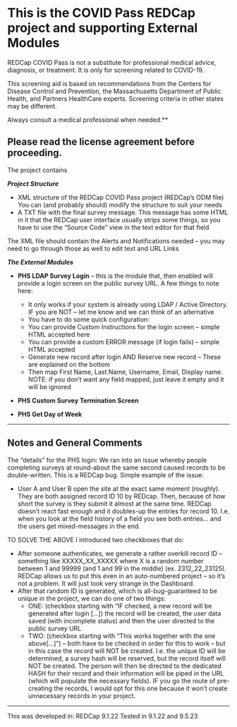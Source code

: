 # This is the COVID Pass REDCap project and supporting External Modules

REDCap COVID Pass is not a substitute for professional medical advice, diagnosis, or treatment. It is only for screening related to COVID-19.

This screening aid is based on recommendations from the Centers for Disease Control and Prevention, the Massachusetts Department of Public Health, and Partners HealthCare experts. Screening criteria in other states may be different.

Always consult a medical professional when needed.**

**Please read the license agreement before proceeding**.
---

The project contains

***Project Structure***
- XML structure of the REDCap COVID Pass project (REDCap’s ODM file)
You can (and probably should) modify the structure to suit your needs
- A TXT file with the final survey message. This message has some HTML in it that the REDCap user interface usually strips some things, so you have to use the “Source Code” view in the text editor for that field

The XML file should contain the Alerts and Notifications needed – you may need to go through those as well to edit text and URL Links

***The External Modules***
- **PHS LDAP Survey Login** – this is the module that, then enabled will provide a login screen on the public survey URL.
A few things to note here:
  - It only works if your system is already using LDAP / Active Directory. IF you are NOT – let me know and we can think of an alternative
  - You have to do some quick configuration:
  - You can provide Custom Instructions for the login screen – simple HTML accepted here
  - You can provide a custom ERROR message (if login fails) – simple HTML accepted
  - Generate new record after login AND Reserve new record – These are explained on the bottom
  - Then map First Name, Last Name, Username, Email, Display name. NOTE: if you don’t want any field mapped, just leave it empty and it will be ignored

- **PHS Custom Survey Termination Screen**
- **PHS Get Day of Week**
 
--- 
## Notes and General Comments

The “details” for the PHS login:
We ran into an issue whereby people completing surveys at round-about the same second caused records to be double-written. This is a REDCap bug. Simple example of the issue:
- User A and User B open the site at the exact same moment (roughly). They are both assigned record ID 10 by REDcap. Then, because of how short the survey is they submit it almost at the same time. REDCap doesn’t react fast enough and it doubles-up the entries for record 10. I.e. when you look at the field history of a field you see both entries… and the users get mixed-messages in the end.

TO SOLVE THE ABOVE I introduced two checkboxes that do:
- After someone authenticates, we generate a rather overkill record ID – something like XXXXX_XX_XXXXX where X is a random number between 1 and 99999 (and 1 and 99 in the middle) (ex. 2312_22_23125). REDCap allows us to put this even in an auto-numbered project – so it’s not a problem. It will just look very strange in the Dashboard.
- After that random ID is generated, which is all-bug-guaranteed to be unique in the project, we can do one of two things:
  - ONE: (checkbox starting with “IF checked, a new record will be generated after login […]) the record will be created, the user data saved (with incomplete status) and then the user directed to the public survey URL
  - TWO: (checkbox starting with “This works together with the one above[…]”) – both have to be checked in order for this to work – but in this case the record will NOT be created. I.e. the unique ID will be determined, a survey hash will be reserved, but the record itself will NOT be created. The person will then be directed to the dedicated HASH for their record and their information will be piped in the URL (which will populate the necessary fields). IF you go the route of pre-creating the records, I would opt for this one because it won’t create unnecessary records in your project.
 


---
This was developed in:
REDCap 9.1.22
Tested in 9.1.22 and 9.5.23
